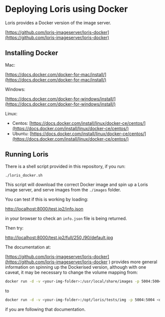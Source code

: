 # Deploying Loris using Docker


Loris provides a Docker version of the image server.

[https://github.com/loris-imageserver/loris-docker](https://github.com/loris-imageserver/loris-docker)


## Installing Docker

Mac:
 
 [https://docs.docker.com/docker-for-mac/install/](https://docs.docker.com/docker-for-mac/install/)

Windows: 

[https://docs.docker.com/docker-for-windows/install/](https://docs.docker.com/docker-for-windows/install/)

Linux:

   * Centos: [https://docs.docker.com/install/linux/docker-ce/centos/](https://docs.docker.com/install/linux/docker-ce/centos/)
   * Ubuntu: [https://docs.docker.com/install/linux/docker-ce/centos/](https://docs.docker.com/install/linux/docker-ce/centos/)
   
   

## Running Loris

There is a shell script provided in this repository, if you run:

```bash
./loris_docker.sh
```

This script will download the correct Docker image and spin up a Loris image server, and serve images from the `./images` folder.

You can test if this is working by loading:

[http://localhost:8000/test.jp2/info.json](http://localhost:8000/test.jp2/info.json)

in your browser to check an `info.json` file is being returned.

Then try:

[http://localhost:8000/test.jp2/full/250,/90/default.jpg](http://localhost:8000/test.jp2/full/250,/90/default.jpg)

The documentation at:

[https://github.com/loris-imageserver/loris-docker](https://github.com/loris-imageserver/loris-docker
) 
provides more general information on spinning up the Dockerised version, although with one caveat, it may be necessary to change the volume mapping from:


```bash
docker run -d -v <your-img-folder>:/usr/local/share/images -p 5004:5004 <docker-image>
```

to

```bash
docker run -d -v <your-img-folder>:/opt/loris/tests/img -p 5004:5004 <docker-image>
```

if you are following that documentation.
